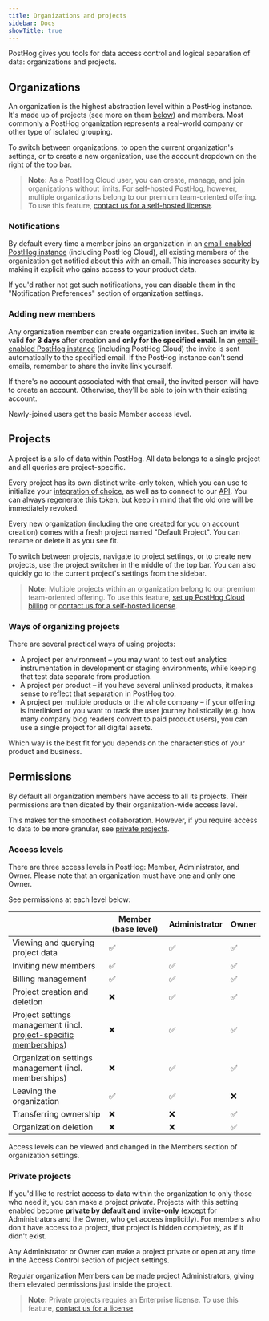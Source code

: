```yaml
---
title: Organizations and projects
sidebar: Docs
showTitle: true
---
```


PostHog gives you tools for data access control and logical separation of data: organizations and projects.

## Organizations

An organization is the highest abstraction level within a PostHog instance. It's made up of projects (see more on them [below](#projects)) and members.
Most commonly a PostHog organization represents a real-world company or other type of isolated grouping.

To switch between organizations, to open the current organization's settings, or to create a new organization, use the account dropdown on the right of the top bar.

> **Note:** As a PostHog Cloud user, you can create, manage, and join organizations without limits. For self-hosted PostHog, however, multiple organizations belong to our premium team-oriented offering. To use this feature, [contact us for a self-hosted license](/pricing).

### Notifications

By default every time a member joins an organization in an [email-enabled PostHog instance](/docs/self-host/configure/email) (including PostHog Cloud), all existing members of the organization get notified about this with an email. This increases security by making it explicit who gains access to your product data.

If you'd rather not get such notifications, you can disable them in the "Notification Preferences" section of organization settings.

### Adding new members

Any organization member can create organization invites. Such an invite is valid **for 3 days** after creation and **only for the specified email**.
In an [email-enabled PostHog instance](/docs/self-host/configure/email) (including PostHog Cloud) the invite is sent automatically to the specified email. If the PostHog instance can't send emails, remember to share the invite link yourself.

If there's no account associated with that email, the invited person will have to create an account. Otherwise, they'll be able to join with their existing account.

Newly-joined users get the basic Member access level.

## Projects

A project is a silo of data within PostHog. All data belongs to a single project and all queries are project-specific.

Every project has its own distinct write-only token, which you can use to initialize your [integration of choice](/docs/integrate), as well as to connect to our [API](/docs/api). You can always regenerate this token, but keep in mind that the old one will be immediately revoked.

Every new organization (including the one created for you on account creation) comes with a fresh project named "Default Project". You can rename or delete it as you see fit.

To switch between projects, navigate to project settings, or to create new projects, use the project switcher in the middle of the top bar. You can also quickly go to the current project's settings from the sidebar.

> **Note:** Multiple projects within an organization belong to our premium team-oriented offering. To use this feature, [set up PostHog Cloud billing](https://app.posthog.com/organization/billing) or [contact us for a self-hosted license](/pricing).

### Ways of organizing projects

There are several practical ways of using projects:

- A project per environment – you may want to test out analytics instrumentation in development or staging environments, while keeping that test data separate from production.
- A project per product – if you have several unlinked products, it makes sense to reflect that separation in PostHog too.
- A project per multiple products or the whole company – if your offering is interlinked or you want to track the user journey holistically (e.g. how many company blog readers convert to paid product users), you can use a single project for all digital assets.

Which way is the best fit for you depends on the characteristics of your product and business.

## Permissions

By default all organization members have access to all its projects. Their permissions are then dicated by their organization-wide access level.

This makes for the smoothest collaboration. However, if you require access to data to be more granular, see [private projects](#private-projects).

### Access levels

There are three access levels in PostHog: Member, Administrator, and Owner.
Please note that an organization must have one and only one Owner.

See permissions at each level below:

| | Member (base level) | Administrator | Owner |
| --- | --- | --- | --- |
| Viewing and querying project data | ✅ | ✅ | ✅ |
| Inviting new members | ✅ | ✅ | ✅ |
| Billing management | ✅ | ✅ | ✅ |
| Project creation and deletion | ❌ | ✅ | ✅ |
| Project settings management (incl. [project-specific memberships](#private-projects)) | ❌ | ✅ | ✅ |
| Organization settings management (incl. memberships) | ❌ | ✅ | ✅ |
| Leaving the organization | ✅ | ✅ | ❌ |
| Transferring ownership | ❌ | ❌ | ✅ |
| Organization deletion | ❌ | ❌ | ✅ |

Access levels can be viewed and changed in the Members section of organization settings.

### Private projects

If you'd like to restrict access to data within the organization to only those who need it, you can make a project _private_. Projects with this setting enabled become **private by default and invite-only** (except for Administrators and the Owner, who get access implicitly). For members who don't have access to a project, that project is hidden completely, as if it didn't exist.

Any Administrator or Owner can make a project private or open at any time in the Access Control section of project settings.

Regular organization Members can be made project Administrators, giving them elevated permissions just inside the project.

> **Note:** Private projects requies an Enterprise license. To use this feature, [contact us for a license](/pricing).
